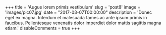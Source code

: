 +++
title = 'Augue lorem primis vestibulum'
slug = 'post8'
image = 'images/pic07.jpg'
date = "2017-03-07T00:00:00"
description = 'Donec eget ex magna. Interdum et malesuada fames ac ante ipsum primis in faucibus. Pellentesque venenatis dolor imperdiet dolor mattis sagittis magna etiam.'
disableComments = true
+++